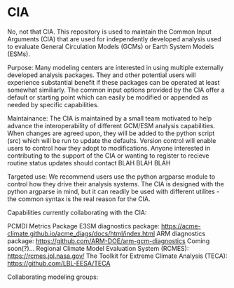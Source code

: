 # CIA

No, not that CIA.  This repository is used to maintain the Common Input Arguments (CIA) that are used for independently developed analysis used to evaluate General Circulation Models (GCMs) or Earth System Models (ESMs). 

Purpose:  Many modeling centers are interested in using multiple externally developed analysis packages.  They and other potential users will experience substantial benefit if these packages can be operated at least somewhat similiarly.  The common input options provided by the CIA offer a default or starting point which can easily be modified or appended as needed by specific capabilities.  

Maintainance: The CIA is maintained by a small team motivated to help advance the interoperability of different GCM/ESM analysis capabilities. When changes are agreed upon, they will be added to the python script (src) which will be run to update the defaults.  Version control will enable users to control how they adopt to modifications.  Anyone interested in contributing to the support of the CIA or wanting to register to recieve routine status updates should contact BLAH BLAH BLAH   

Targeted use:  We recommend users use the python argparse module to control how they drive their analysis systems.  The CIA is designed with the python argparse in mind, but it can readily be used with different utilites - the common syntax is the real reason for the CIA.

Capabilities currently collaborating with the CIA:

  PCMDI Metrics Package
  E3SM diagnostics package: https://acme-climate.github.io/acme_diags/docs/html/index.html
  ARM diagnostics package: https://github.com/ARM-DOE/arm-gcm-diagnostics
  Coming soon(?)...
  Regional Climate Model Evaluation System (RCMES): https://rcmes.jpl.nasa.gov/
  The Toolkit for Extreme Climate Analysis (TECA): https://github.com/LBL-EESA/TECA
  
  Collaborating modeling groups:
  
  
